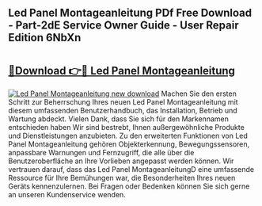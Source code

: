## Led Panel Montageanleitung PDf Free Download - Part-2dE Service Owner Guide - User Repair Edition 6NbXn

# <h2><a href="http://df8ibvc.blite.top/?on=Led+Panel+Montageanleitung">🔗Download 👉🔴 Led Panel Montageanleitung</a></h2>

[![Led Panel Montageanleitung new download](https://i.imgur.com/lujVjoI.png)](http://df8ibvc.blite.top/?on=Led+Panel+Montageanleitung)
Machen Sie den ersten Schritt zur Beherrschung Ihres neuen Led Panel Montageanleitung mit diesem umfassenden Benutzerhandbuch, das Installation, Betrieb und Wartung abdeckt. Vielen Dank, dass Sie sich für den Markennamen entschieden haben Wir sind bestrebt, Ihnen außergewöhnliche Produkte und Dienstleistungen anzubieten. Zu den erweiterten Funktionen von Led Panel Montageanleitung gehören Objekterkennung, Bewegungssensoren, anpassbare Warnungen und Fernzugriff, die alle über die Benutzeroberfläche an Ihre Vorlieben angepasst werden können. Wir vertrauen darauf, dass das Led Panel MontageanleitungD eine umfassende Ressource für Ihre Bemühungen war, die Besonderheiten Ihres neuen Geräts kennenzulernen. Bei Fragen oder Bedenken können Sie sich gerne an unseren Kundenservice wenden.
